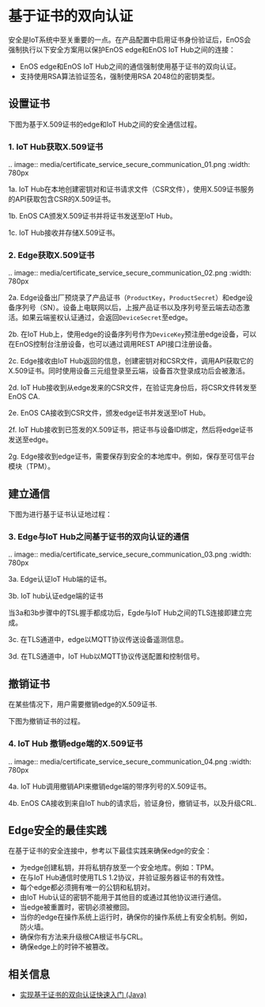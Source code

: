 # 基于证书的双向认证

安全是IoT系统中至关重要的一点。在产品配置中启用证书身份验证后，EnOS会强制执行以下安全方案用以保护EnOS edge和EnOS IoT Hub之间的连接：

 - EnOS edge和EnOS IoT Hub之间的通信强制使用基于证书的双向认证。
 - 支持使用RSA算法验证签名，强制使用RSA 2048位的密钥类型。

## 设置证书<setup>

下图为基于X.509证书的edge和IoT Hub之间的安全通信过程。   

### 1. IoT Hub获取X.509证书<iothubCertificate>

.. image:: media/certificate_service_secure_communication_01.png
   :width: 780px

1a. IoT Hub在本地创建密钥对和证书请求文件（CSR文件），使用X.509证书服务的API获取包含CSR的X.509证书。

1b. EnOS CA颁发X.509证书并将证书发送至IoT Hub。

1c. IoT Hub接收并存储X.509证书。

### 2. Edge获取X.509证书<edgeCertificate>

.. image:: media/certificate_service_secure_communication_02.png
   :width: 780px

2a. Edge设备出厂预烧录了产品证书（`ProductKey`，`ProductSecret`）和edge设备序列号（SN）。设备上电联网以后，上报产品证书以及序列号至云端去动态激活。如果云端鉴权认证通过，会返回`DeviceSecret`至edge。

2b. 在IoT Hub上，使用edge的设备序列号作为`DeviceKey`预注册edge设备，可以在EnOS控制台注册设备，也可以通过调用REST API接口注册设备。

2c. Edge接收由IoT Hub返回的信息，创建密钥对和CSR文件，调用API获取它的X.509证书。同时使用设备三元组登录至云端，设备首次登录成功后会被激活。

2d. IoT Hub接收到从edge发来的CSR文件，在验证完身份后，将CSR文件转发至EnOS CA.

2e. EnOS CA接收到CSR文件，颁发edge证书并发送至IoT Hub。

2f. IoT Hub接收到已签发的X.509证书，把证书与设备ID绑定，然后将edge证书发送至edge。

2g. Edge接收到edge证书，需要保存到安全的本地库中。例如，保存至可信平台模块（TPM）。


## 建立通信<communication>

下图为进行基于证书认证地过程：

### 3. Edge与IoT Hub之间基于证书的双向认证的通信<edgecommunication>

.. image:: media/certificate_service_secure_communication_03.png
   :width: 780px

3a. Edge认证IoT Hub端的证书。

3b. IoT hub认证edge端的证书

当3a和3b步骤中的TSL握手都成功后，Egde与IoT Hub之间的TLS连接即建立完成。

3c. 在TLS通道中，edge以MQTT协议传送设备遥测信息。

3d. 在TLS通道中，IoT Hub以MQTT协议传送配置和控制信号。

## 撤销证书<revocation>

在某些情况下，用户需要撤销edge的X.509证书.

下图为撤销证书的过程。

### 4. IoT Hub 撤销edge端的X.509证书<revokecertificate>

.. image:: media/certificate_service_secure_communication_04.png
   :width: 780px

4a. IoT Hub调用撤销API来撤销edge端的带序列号的X.509证书。

4b. EnOS CA接收到来自IoT hub的请求后，验证身份，撤销证书，以及升级CRL.

## Edge安全的最佳实践<bestpractices>

在基于证书的安全连接中，参考以下最佳实践来确保edge的安全：

- 为edge创建私钥，并将私钥存放至一个安全地库。例如：TPM。
- 在与IoT Hub通信时使用TLS 1.2协议，并验证服务器证书的有效性。
- 每个edge都必须拥有唯一的公钥和私钥对。
- 由IoT Hub认证的密钥不能用于其他目的或通过其他协议进行通信。
- 当edge被重置时，密钥必须被撤回。
- 当你的edge在操作系统上运行时，确保你的操作系统上有安全机制。例如，防火墙。
- 确保你有方法来升级根CA根证书与CRL。
- 确保edge上的时钟不被篡改。

## 相关信息<relatedinformation>

- [实现基于证书的双向认证快速入门 (Java)](gettingstarted_java_ssl_connection)
